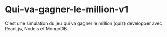# Qui-va-gagner-le-million-v1

C'est une simulation du jeu qui va gagner le million (quiz) developper avec React.js, Nodejs et MongoDB.
